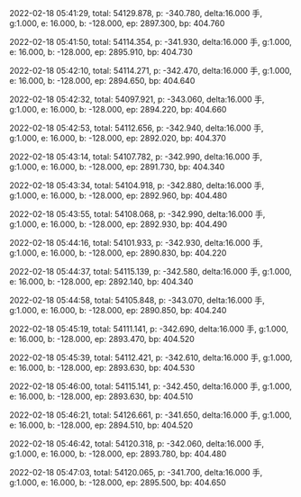 2022-02-18 05:41:29, total: 54129.878, p: -340.780, delta:16.000 手, g:1.000, e: 16.000, b: -128.000, ep: 2897.300, bp: 404.760

2022-02-18 05:41:50, total: 54114.354, p: -341.930, delta:16.000 手, g:1.000, e: 16.000, b: -128.000, ep: 2895.910, bp: 404.730

2022-02-18 05:42:10, total: 54114.271, p: -342.470, delta:16.000 手, g:1.000, e: 16.000, b: -128.000, ep: 2894.650, bp: 404.640

2022-02-18 05:42:32, total: 54097.921, p: -343.060, delta:16.000 手, g:1.000, e: 16.000, b: -128.000, ep: 2894.220, bp: 404.660

2022-02-18 05:42:53, total: 54112.656, p: -342.940, delta:16.000 手, g:1.000, e: 16.000, b: -128.000, ep: 2892.020, bp: 404.370

2022-02-18 05:43:14, total: 54107.782, p: -342.990, delta:16.000 手, g:1.000, e: 16.000, b: -128.000, ep: 2891.730, bp: 404.340

2022-02-18 05:43:34, total: 54104.918, p: -342.880, delta:16.000 手, g:1.000, e: 16.000, b: -128.000, ep: 2892.960, bp: 404.480

2022-02-18 05:43:55, total: 54108.068, p: -342.990, delta:16.000 手, g:1.000, e: 16.000, b: -128.000, ep: 2892.930, bp: 404.490

2022-02-18 05:44:16, total: 54101.933, p: -342.930, delta:16.000 手, g:1.000, e: 16.000, b: -128.000, ep: 2890.830, bp: 404.220

2022-02-18 05:44:37, total: 54115.139, p: -342.580, delta:16.000 手, g:1.000, e: 16.000, b: -128.000, ep: 2892.140, bp: 404.340

2022-02-18 05:44:58, total: 54105.848, p: -343.070, delta:16.000 手, g:1.000, e: 16.000, b: -128.000, ep: 2890.850, bp: 404.240

2022-02-18 05:45:19, total: 54111.141, p: -342.690, delta:16.000 手, g:1.000, e: 16.000, b: -128.000, ep: 2893.470, bp: 404.520

2022-02-18 05:45:39, total: 54112.421, p: -342.610, delta:16.000 手, g:1.000, e: 16.000, b: -128.000, ep: 2893.630, bp: 404.530

2022-02-18 05:46:00, total: 54115.141, p: -342.450, delta:16.000 手, g:1.000, e: 16.000, b: -128.000, ep: 2893.630, bp: 404.510

2022-02-18 05:46:21, total: 54126.661, p: -341.650, delta:16.000 手, g:1.000, e: 16.000, b: -128.000, ep: 2894.510, bp: 404.520

2022-02-18 05:46:42, total: 54120.318, p: -342.060, delta:16.000 手, g:1.000, e: 16.000, b: -128.000, ep: 2893.780, bp: 404.480

2022-02-18 05:47:03, total: 54120.065, p: -341.700, delta:16.000 手, g:1.000, e: 16.000, b: -128.000, ep: 2895.500, bp: 404.650